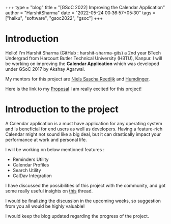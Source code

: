 +++
type = "blog"
title = "[GSoC 2022] Improving the Calendar Application"
author = "HarshitSharma"
date = "2022-05-24 00:36:57+05:30"
tags = ["haiku", "software", "gsoc2022", "gsoc"]
+++

# Introduction

Hello! I'm Harshit Sharma (GitHub : harshit-sharma-gits) a 2nd year BTech Undergrad from Harcourt Butler Technical University (HBTU), Kanpur. I will be working on improving the **Calendar Application** which was developed under GSoC 2017 by Akshay Agarwal.

My mentors for this project are [Niels Sascha Reedijk](https://discuss.haiku-os.org/u/nielx) and [Humdinger](https://discuss.haiku-os.org/u/humdinger).

Here is the link to my [Proposal](https://docs.google.com/document/d/1uCe2aOFJKeP9LJ9ciEifAA8UEvEXHgqZHxY0rKecuS0/edit?usp=sharing)
I am really excited for this project!

# Introduction to the project

A Calendar application is a must have application for any operating system and is beneficial for end users as well as developers. Having a feature-rich Calendar might not sound like a big deal, but it can drastically impact your performance at work and personal life.  

I will be working on below mentioned features :  
- Reminders Utility
- Calendar Profiles
- Search Utility
- CalDav Integration

I have discussed the possibilities of this project with the community, and got some really useful insights on [this](https://discuss.haiku-os.org/t/gsoc-22-project-improving-the-calendar-application/12139) thread.  

I would be finalizing the discussion in the upcoming weeks, so suggestion from you all would be highly valuable!  

I would keep the blog updated regarding the progress of the project.